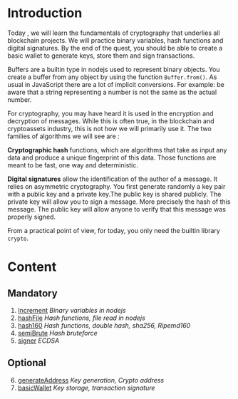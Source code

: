 # Introduction

Today , we will learn the fundamentals of cryptography that underlies all blockchain projects. We will practice binary variables, hash functions and digital signatures. By the end of the quest, you should be able to create a basic wallet to generate keys, store them and sign transactions.

Buffers are a builtin type in nodejs used to represent binary objects. You create a buffer from any object by using the function `Buffer.from()`. As usual in JavaScript there are a lot of implicit conversions. For example: be aware that a string representing a number is not the same as the actual number.

For cryptography, you may have heard it is used in the encryption and decryption of messages. While this is often true, in the blockchain and cryptoassets industry, this is not how we will primarily use it. The two families of algorithms we will see are :

**Cryptographic hash** functions, which are algorithms that take as input any data and produce a unique fingerprint of this data. Those functions are meant to be fast, one way and deterministic.

**Digital signatures** allow the identification of the author of a message. It relies on asymmetric cryptography. You first generate randomly a key pair with a public key and a private key.The public key is shared publicly. The private key will allow you to sign a message. More precisely the hash of this message. The public key will allow anyone to verify that this message was properly signed.

From a practical point of view, for today, you only need the builtin library `crypto`.

# Content

## Mandatory

1. [Increment](increment.md) _Binary variables in nodejs_
2. [hashFile](hashFile.md) _Hash functions, file read in nodejs_
3. [hash160](hash160.md) _Hash functions, double hash, sha256, Ripemd160_
4. [semiBrute](semiBrute.md) _Hash bruteforce_
5. [signer](signer.md) _ECDSA_

## Optional

6. [generateAddress](generateAddress.md) _Key generation, Crypto address_
7. [basicWallet](basicWallet.md) _Key storage, transaction signature_

